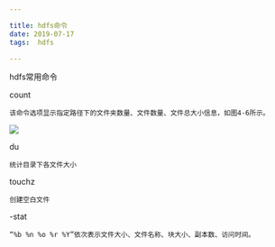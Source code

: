 ```yaml
---

title: hdfs命令
date: 2019-07-17
tags:  hdfs

---
```


hdfs常用命令

<!--more-->


count


```
该命令选项显示指定路径下的文件夹数量、文件数量、文件总大小信息，如图4-6所示。
```
![](http://img.wqkenqing.ren/QFvpXA.png)


du

```
统计目录下各文件大小
```
touchz
```
创建空白文件

```

-stat

```
“%b %n %o %r %Y”依次表示文件大小、文件名称、块大小、副本数、访问时间。

```

